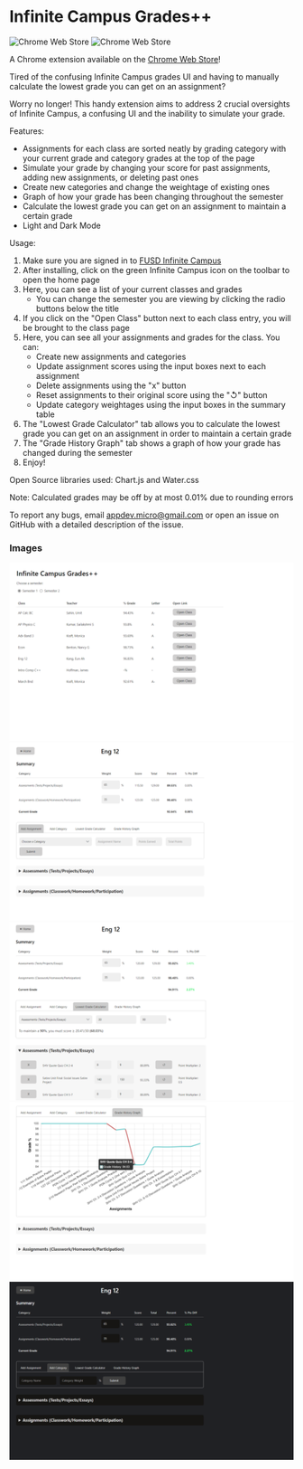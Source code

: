 # Infinite Campus Grades++

![Chrome Web Store](https://img.shields.io/chrome-web-store/users/kfanojpgbklafmhammpnbajkkdpehign)
![Chrome Web Store](https://img.shields.io/chrome-web-store/rating/kfanojpgbklafmhammpnbajkkdpehign)

A Chrome extension available on the [Chrome Web Store](https://chrome.google.com/webstore/detail/infinite-campus-grades%20%20/kfanojpgbklafmhammpnbajkkdpehign)!

Tired of the confusing Infinite Campus grades UI and having to manually calculate the lowest grade you can get on an assignment?

Worry no longer! This handy extension aims to address 2 crucial oversights of Infinite Campus, a confusing UI and the inability to simulate your grade.

Features:
- Assignments for each class are sorted neatly by grading category with your current grade and category grades at the top of the page
- Simulate your grade by changing your score for past assignments, adding new assignments, or deleting past ones
- Create new categories and change the weightage of existing ones
- Graph of how your grade has been changing throughout the semester
- Calculate the lowest grade you can get on an assignment to maintain a certain grade
- Light and Dark Mode

Usage:
1. Make sure you are signed in to [FUSD Infinite Campus](https://fremontunifiedca.infinitecampus.org/campus/portal/students/fremont.jsp)
2. After installing, click on the green Infinite Campus icon on the toolbar to open the home page
3. Here, you can see a list of your current classes and grades
   - You can change the semester you are viewing by clicking the radio buttons below the title
4. If you click on the "Open Class" button next to each class entry, you will be brought to the class page
5. Here, you can see all your assignments and grades for the class. You can:
   - Create new assignments and categories
   - Update assignment scores using the input boxes next to each assignment
   - Delete assignments using the "x" button
   - Reset assignments to their original score using the "&#8634;" button
   - Update category weightages using the input boxes in the summary table
6. The "Lowest Grade Calculator" tab allows you to calculate the lowest grade you can get on an assignment in order to maintain a certain grade
7. The "Grade History Graph" tab shows a graph of how your grade has changed during the semester
8. Enjoy!

Open Source libraries used: Chart.js and Water.css

Note: Calculated grades may be off by at most 0.01% due to rounding errors

To report any bugs, email appdev.micro@gmail.com or open an issue on GitHub with a detailed description of the issue.

### Images 
![](imgs/home_page.png)
![](imgs/class_page.png)
![](imgs/class_expanded.png)
![](imgs/grade_graph.png)
![](imgs/dark_mode.png)
